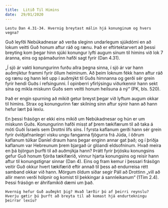 ```yaml
---
title:  Litið Til Himins
date:  29/01/2020
---
```


`Lestu Dan 4.31-34. Hvernig breytast málin hjá konunginum og hvers vegna?`

Guð leyfði Nebúkadnesar að verða sleginn undarlegum sjúkdómi en að lokum veitti Guð honum aftur ráð og rænu. Það er eftirtektarvert að þessi breyting kom þegar hinn sjúki konungur lyfti augum sínum til himins við lok 7 áranna, eins og spámaðurinn hafði sagt fyrir (Dan 4.31).

„Í sjö ár vakti konungurinn furðu allra þegna sinna, í sjö ár var hann auðmýktur frammi fyrir öllum heiminum. Að þeim loknum fékk hann aftur ráð og rænu og hann leit upp í auðmýkt til Guðs himnanna og gerði sér grein fyrir hendi Guðs í refsingunni. Í opinberri yfirlýsingu viðurkennir hann sekt sína og mikla miskunn Guðs sem veitti honum heilsuna á ný“ (PK, bls. 520).

Það er engin spurning að mikið getur breyst þegar við lyftum augum okkar til himins. Strax og konungurinn fær skilning sinn aftur sýnir hann að hann hefur lært þá lexíu.

En þessi frásögn er ekki eins mikið um Nebúkadnesar og hún er um miskunn Guðs. Konungurinn hafði misst af þrem tækifærum til að taka á móti Guði Ísraels sem Drottni lífs síns. Í fyrsta kaflanum gerði hann sér grein fyrir óviðjafnanlegri visku ungu fanganna fjögurra frá Júda, í öðrum kaflanum túlkar Daníel draum hans þegar enginn annar gat það; og í þriðja kaflanum var Hebreunum þrem bjargað úr glóandi eldsofninum. Hvað meira en þá björgun þurfti til að auðmýkja hann? Þrátt fyrir þrjósku konungsins gefur Guð honum fjórða tækifærið, vinnur hjarta konungsins og reisir hann aftur til konungstignar sinnar (Dan 4). Eins og fram kemur í þessari frásögn veitir Guð okkur hvert tækifærið eftir annað til þess að endurreisa rétt samband okkar við hann. Mörgum öldum síðar segir Páll að Drottinn „vill að allir menn verði hólpnir og komist til þekkingar á sannleikanum“ (1Tím 2.4). Þessi frásögn er áhrifamikið dæmi um það.

`Hvernig hefur Guð auðmýkt þig? Hvað lærðir þú af þeirri reynslu? Hverju gætir þú þurft að breyta til að komast hjá endurtekningu þeirrar lexíu?`